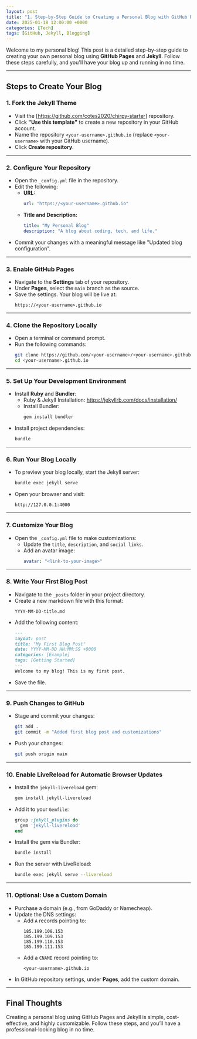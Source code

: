 ```yaml
---
layout: post
title: "1. Step-by-Step Guide to Creating a Personal Blog with GitHub Pages and Jekyll"
date: 2025-01-18 12:00:00 +0000
categories: [Tech]
tags: [GitHub, Jekyll, Blogging]
---
```


Welcome to my personal blog! This post is a detailed step-by-step guide to creating your own personal blog using **GitHub Pages** and **Jekyll**. Follow these steps carefully, and you'll have your blog up and running in no time.

---

## Steps to Create Your Blog

### **1. Fork the Jekyll Theme**
- Visit the [https://github.com/cotes2020/chirpy-starter] repository.
- Click **"Use this template"** to create a new repository in your GitHub account.
- Name the repository `<your-username>.github.io` (replace `<your-username>` with your GitHub username).
- Click **Create repository**.

---

### **2. Configure Your Repository**
- Open the `_config.yml` file in the repository.
- Edit the following:
  - **URL:**
    ```yaml
    url: "https://<your-username>.github.io"
    ```
  - **Title and Description:**
    ```yaml
    title: "My Personal Blog"
    description: "A blog about coding, tech, and life."
    ```
- Commit your changes with a meaningful message like "Updated blog configuration".

---

### **3. Enable GitHub Pages**
- Navigate to the **Settings** tab of your repository.
- Under **Pages**, select the `main` branch as the source.
- Save the settings. Your blog will be live at:
  ```
  https://<your-username>.github.io
  ```

---

### **4. Clone the Repository Locally**
- Open a terminal or command prompt.
- Run the following commands:
  ```bash
  git clone https://github.com/<your-username>/<your-username>.github.io.git
  cd <your-username>.github.io
  ```

---

### **5. Set Up Your Development Environment**
- Install **Ruby** and **Bundler**:
  - Ruby & Jekyll Installation: https://jekyllrb.com/docs/installation/
  - Install Bundler:
    ```bash
    gem install bundler
    ```
- Install project dependencies:
  ```bash
  bundle 
  ```

---

### **6. Run Your Blog Locally**
- To preview your blog locally, start the Jekyll server:
  ```bash
  bundle exec jekyll serve
  ```
- Open your browser and visit:
  ```
  http://127.0.0.1:4000
  ```

---

### **7. Customize Your Blog**
- Open the `_config.yml` file to make customizations:
  - Update the `title`, `description`, and `social links`.
  - Add an avatar image:
    ```yaml
    avatar: "<link-to-your-image>"
    ```

---

### **8. Write Your First Blog Post**
- Navigate to the `_posts` folder in your project directory.
- Create a new markdown file with this format:
  ```
  YYYY-MM-DD-title.md
  ```
- Add the following content:
  ```markdown
  ---
  layout: post
  title: "My First Blog Post"
  date: YYYY-MM-DD HH:MM:SS +0000
  categories: [Example]
  tags: [Getting Started]
  ---
  Welcome to my blog! This is my first post.
  ```
- Save the file.

---

### **9. Push Changes to GitHub**
- Stage and commit your changes:
  ```bash
  git add .
  git commit -m "Added first blog post and customizations"
  ```
- Push your changes:
  ```bash
  git push origin main
  ```

---

### **10. Enable LiveReload for Automatic Browser Updates**
- Install the `jekyll-livereload` gem:
  ```bash
  gem install jekyll-livereload
  ```
- Add it to your `Gemfile`:
  ```ruby
  group :jekyll_plugins do
    gem 'jekyll-livereload'
  end
  ```
- Install the gem via Bundler:
  ```bash
  bundle install
  ```
- Run the server with LiveReload:
  ```bash
  bundle exec jekyll serve --livereload
  ```

---

### **11. Optional: Use a Custom Domain**
- Purchase a domain (e.g., from GoDaddy or Namecheap).
- Update the DNS settings:
  - Add `A` records pointing to:
    ```
    185.199.108.153
    185.199.109.153
    185.199.110.153
    185.199.111.153
    ```
  - Add a `CNAME` record pointing to:
    ```
    <your-username>.github.io
    ```
- In GitHub repository settings, under **Pages**, add the custom domain.

---

## Final Thoughts

Creating a personal blog using GitHub Pages and Jekyll is simple, cost-effective, and highly customizable. Follow these steps, and you’ll have a professional-looking blog in no time.

